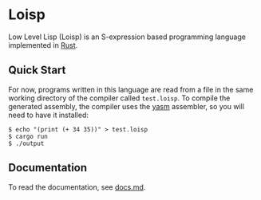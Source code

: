 # Loisp

Low Level Lisp (Loisp) is an S-expression based programming language implemented in [Rust](https://rust-lang.org).

## Quick Start

For now, programs written in this language are read from a file in the same working directory of the compiler called `test.loisp`. To compile the generated assembly, the compiler uses the [yasm](https://yasm.tortall.net/) assembler, so you will need to have it installed:

```console
$ echo "(print (+ 34 35))" > test.loisp
$ cargo run
$ ./output
```

## Documentation

To read the documentation, see [docs.md](./docs/docs.md).
